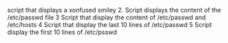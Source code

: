 script that displays a xonfused smiley
2. Script displays the content of the /etc/passwd file
3 Script that display the content of /etc/passwd and /etc/hosts
4 Script that display the last 10 lines of /etc/passwd
5 Script display the first 10 lines of /etc/psswd
